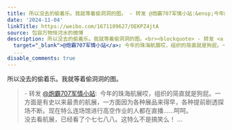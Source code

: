```yaml
---
title: 所以没去的偷着乐。我就等着偷洞洞的图。 - 转发 @炮霸707军情小站:&ensp;今年的珠海航展哎，组织的简直就是狗屁。一方面是有史以来最贵的航展，一方面因为各种...
date: '2024-11-04'
linkTitle: https://weibo.com/1671109627/OEKPZ4jtA
source: 包容万物恒河水的微博
description: 所以没去的偷着乐。我就等着偷洞洞的图。<br><blockquote> - 转发 <a href="https://weibo.com/5787565085"
  target="_blank">@炮霸707军情小站</a>: 今年的珠海航展哎，组织的简直就是狗屁。一方面是有史以来最贵的航展，一方面因为各种展品来得早，各种提前剧透探场不断。现在特么连场馆进行高空作业的人都在直播……呵呵。<br>没去看航展，已经看了个七七八八。这特么不是搞笑么！
  ...
disable_comments: true
---
```

所以没去的偷着乐。我就等着偷洞洞的图。<br><blockquote> - 转发 <a href="https://weibo.com/5787565085" target="_blank">@炮霸707军情小站</a>: 今年的珠海航展哎，组织的简直就是狗屁。一方面是有史以来最贵的航展，一方面因为各种展品来得早，各种提前剧透探场不断。现在特么连场馆进行高空作业的人都在直播……呵呵。<br>没去看航展，已经看了个七七八八。这特么不是搞笑么！ ...